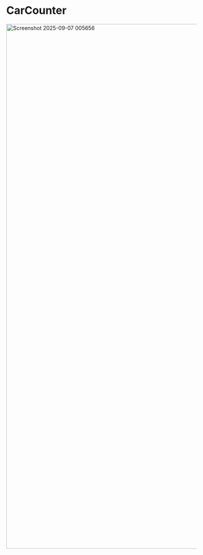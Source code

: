 # CarCounter
<img width="2559" height="1390" alt="Screenshot 2025-09-07 005656" src="https://github.com/user-attachments/assets/e6613b97-6b2e-4efb-a40f-ec9dfe7336d1" />
